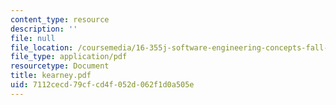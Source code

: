 ```yaml
---
content_type: resource
description: ''
file: null
file_location: /coursemedia/16-355j-software-engineering-concepts-fall-2005/7112cecd79cfcd4f052d062f1d0a505e_kearney.pdf
file_type: application/pdf
resourcetype: Document
title: kearney.pdf
uid: 7112cecd-79cf-cd4f-052d-062f1d0a505e
---
```

